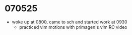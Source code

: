 # 070525

- woke up at 0800, came to sch and started work at 0930
    - practiced vim motions with primagen's vim RC video

